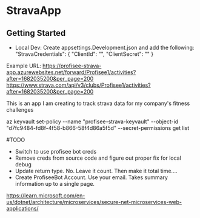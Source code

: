 # StravaApp

## Getting Started
- Local Dev: Create appsettings.Development.json and add the following: 
  "StravaCredentials": {
    "ClientId": "", 
    "ClientSecret": ""
  }


Example URL: 
https://profisee-strava-app.azurewebsites.net/forward/Profisee1/activities?after=1682035200&per_page=200
https://www.strava.com/api/v3/clubs/Profisee1/activities?after=1682035200&per_page=200



This is an app I am creating to track strava data for my company's fitness challenges

az keyvault set-policy --name "profisee-strava-keyvault" --object-id "d7fc9484-fd8f-4f58-b866-58f4d86a5f5d" --secret-permissions get list

#TODO
- Switch to use profisee bot creds
- Remove creds from source code and figure out proper fix for local debug 
- Update return type. No. Leave it count. Then make it total time.... 
- Create ProfiseeBot Account. Use your email. Takes summary information up to a single page.  

https://learn.microsoft.com/en-us/dotnet/architecture/microservices/secure-net-microservices-web-applications/
